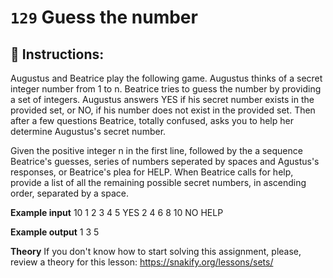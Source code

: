  # `129` Guess the number

## 📝 Instructions:

Augustus and Beatrice play the following game. Augustus thinks of a secret integer number from 1 to n. Beatrice tries to guess the number by providing a set of integers. Augustus answers YES if his secret number exists in the provided set, or NO, if his number does not exist in the provided set. Then after a few questions Beatrice, totally confused, asks you to help her determine Augustus's secret number.

Given the positive integer n in the first line, followed by the a sequence Beatrice's guesses, series of numbers seperated by spaces and Agustus's responses, or Beatrice's plea for HELP. When Beatrice calls for help, provide a list of all the remaining possible secret numbers, in ascending order, separated by a space.

**Example input**
10
1 2 3 4 5
YES
2 4 6 8 10
NO
HELP

**Example output**
1 3 5

**Theory**
If you don't know how to start solving this assignment, please, review a theory for this lesson:
https://snakify.org/lessons/sets/